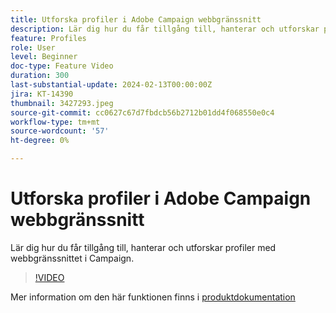 ```yaml
---
title: Utforska profiler i Adobe Campaign webbgränssnitt
description: Lär dig hur du får tillgång till, hanterar och utforskar profiler med webbgränssnittet i Campaign.
feature: Profiles
role: User
level: Beginner
doc-type: Feature Video
duration: 300
last-substantial-update: 2024-02-13T00:00:00Z
jira: KT-14390
thumbnail: 3427293.jpeg
source-git-commit: cc0627c67d7fbdcb56b2712b01dd4f068550e0c4
workflow-type: tm+mt
source-wordcount: '57'
ht-degree: 0%

---
```



# Utforska profiler i Adobe Campaign webbgränssnitt

Lär dig hur du får tillgång till, hanterar och utforskar profiler med webbgränssnittet i Campaign.

>[!VIDEO](https://video.tv.adobe.com/v/3427293/?learn=on)

Mer information om den här funktionen finns i [produktdokumentation](https://experienceleague.adobe.com/docs/campaign-web/v8/audiences/gs-audiences-recipients.html?lang=en)